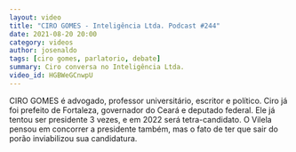 ```yaml
---
layout: video
title: "CIRO GOMES - Inteligência Ltda. Podcast #244"
date: 2021-08-20 20:00
category: videos
author: josenaldo
tags: [ciro gomes, parlatorio, debate]
summary: Ciro conversa no Inteligência Ltda.
video_id: HGBWeGCnwpU
---
```


CIRO GOMES é advogado, professor universitário, escritor e político. Ciro já foi prefeito de Fortaleza, governador do Ceará e deputado federal. Ele já tentou ser presidente 3 vezes, e em 2022 será tetra-candidato. O Vilela pensou em concorrer a presidente também, mas o fato de ter que sair do porão inviabilizou sua candidatura.

<!-- more -->